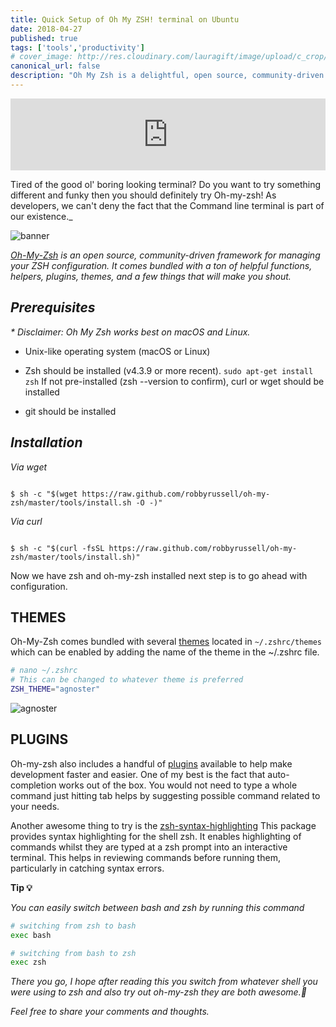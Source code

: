 ```yaml
---
title: Quick Setup of Oh My ZSH! terminal on Ubuntu
date: 2018-04-27
published: true
tags: ['tools','productivity']
# cover_image: http://res.cloudinary.com/lauragift/image/upload/c_crop/v1524901971/8356e1fb62e77c8b132b10ec4f0b846e_amnahc.jpg
canonical_url: false
description: "Oh My Zsh is a delightful, open source, community-driven framework for managing your Zsh configuration.Learn the nitty gritty of using Oh My Zsh for make your terminal com alive"
---
```


<iframe style="width: 100%; max-height: 115px; border: none;" src='https://api.parler.io/ss/player?url=https%3A%2F%2Fwww.parler.io%2Faudio%2F16923918848%2F6f48f43e318a0676ad198fa89223a3f758fee41d.4ef465eb-2ff9-47f2-a1ea-b45b63e798e3.mp3'></iframe>

Tired of the good ol' boring looking terminal? Do you want to try something different and funky then you should definitely try Oh-my-zsh! As developers, we can't deny the fact that the Command line terminal is part of our existence._

![banner](http://res.cloudinary.com/lauragift/image/upload/v1524834046/Screenshot_from_2018-04-27_13-58-51_ffofu9.png)

_[Oh-My-Zsh](http://ohmyz.sh/) is an open source, community-driven framework for managing your ZSH configuration. It comes bundled with a ton of helpful functions, helpers, plugins, themes, and a few things that will make you shout._

__*Prerequisites*__
------

_* Disclaimer: Oh My Zsh works best on macOS and Linux._

+ Unix-like operating system (macOS or Linux)

+ Zsh should be installed (v4.3.9 or more recent). `sudo apt-get install zsh` If not pre-installed (zsh --version to confirm), curl or wget should be installed

+ git should be installed

__*Installation*__
----

_Via wget_

```

$ sh -c "$(wget https://raw.github.com/robbyrussell/oh-my-zsh/master/tools/install.sh -O -)"

```

_Via curl_

```

$ sh -c "$(curl -fsSL https://raw.github.com/robbyrussell/oh-my-zsh/master/tools/install.sh)"

```
Now we have zsh and oh-my-zsh installed next step is to go ahead with configuration.

**THEMES**
-----------

Oh-My-Zsh comes bundled with several [themes](https://github.com/robbyrussell/oh-my-zsh/wiki/Themes) located in `~/.zshrc/themes` which can be enabled by adding the name of the theme in the ~/.zshrc file.

```bash
# nano ~/.zshrc
# This can be changed to whatever theme is preferred
ZSH_THEME="agnoster"
```

![agnoster](http://res.cloudinary.com/lauragift/image/upload/v1524845811/Screenshot_from_2018-04-27_17-12-52_nlj66n.png)

**PLUGINS**
-----------

Oh-my-zsh also includes a handful of [plugins](https://github.com/robbyrussell/oh-my-zsh/wiki/Plugins) available to help make development faster and easier. One of my best is the fact that auto-completion works out of the box. You would not need to type a whole command just hitting tab helps by suggesting possible command related to your needs.

Another awesome thing to try is the [zsh-syntax-highlighting](https://github.com/zsh-users/zsh-syntax-highlighting)  This package provides syntax highlighting for the shell zsh. It enables highlighting of commands whilst they are typed at a zsh prompt into an interactive terminal. This helps in reviewing commands before running them, particularly in catching syntax errors.

__Tip 💡__

_You can easily switch between bash and zsh by running this command_

```bash
# switching from zsh to bash
exec bash
```

```bash
# switching from bash to zsh
exec zsh
```

_There you go, I hope after reading this you switch from whatever shell you were using to zsh and also try out oh-my-zsh they are both awesome.🚀_

_Feel free to share your comments and thoughts._
